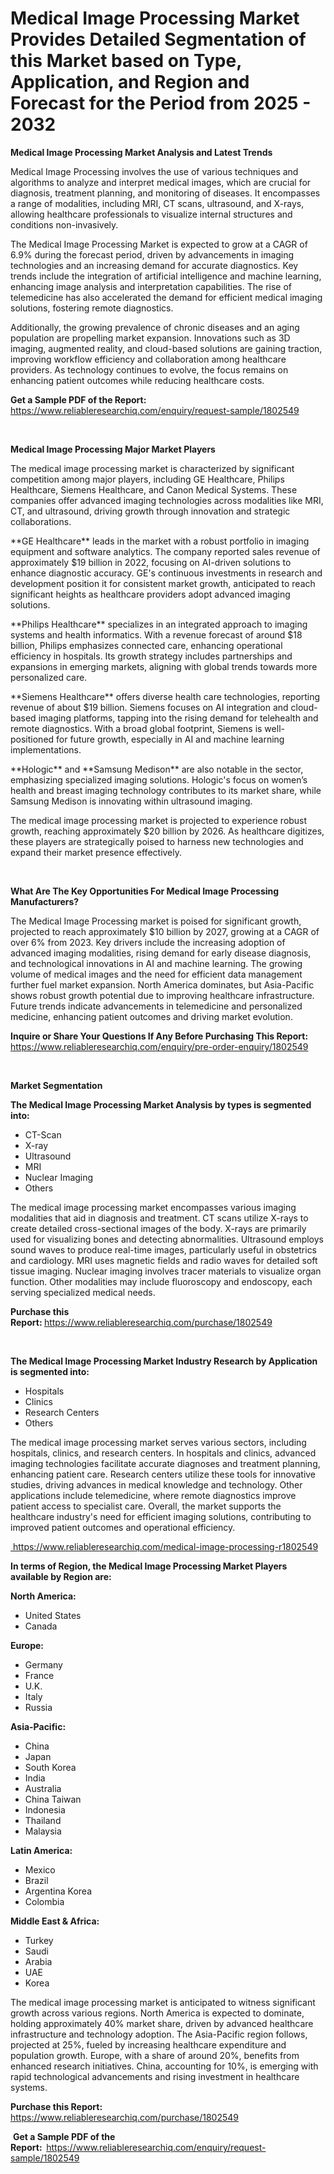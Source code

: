 <p><h1>Medical Image Processing Market Provides Detailed Segmentation of this Market based on Type, Application, and Region and Forecast for the Period from 2025 - 2032</h1></p><p><strong>Medical Image Processing Market Analysis and Latest Trends</strong></p>
<p><p>Medical Image Processing involves the use of various techniques and algorithms to analyze and interpret medical images, which are crucial for diagnosis, treatment planning, and monitoring of diseases. It encompasses a range of modalities, including MRI, CT scans, ultrasound, and X-rays, allowing healthcare professionals to visualize internal structures and conditions non-invasively.</p><p>The Medical Image Processing Market is expected to grow at a CAGR of 6.9% during the forecast period, driven by advancements in imaging technologies and an increasing demand for accurate diagnostics. Key trends include the integration of artificial intelligence and machine learning, enhancing image analysis and interpretation capabilities. The rise of telemedicine has also accelerated the demand for efficient medical imaging solutions, fostering remote diagnostics.</p><p>Additionally, the growing prevalence of chronic diseases and an aging population are propelling market expansion. Innovations such as 3D imaging, augmented reality, and cloud-based solutions are gaining traction, improving workflow efficiency and collaboration among healthcare providers. As technology continues to evolve, the focus remains on enhancing patient outcomes while reducing healthcare costs.</p></p>
<p><strong>Get a Sample PDF of the Report:&nbsp;</strong> <a href="https://www.reliableresearchiq.com/enquiry/request-sample/1802549?utm_campaign=2299&utm_medium=2&utm_source=Github&utm_content=ia&utm_term=13042025&utm_id=medical-image-processing">https://www.reliableresearchiq.com/enquiry/request-sample/1802549</a></p>
<p>&nbsp;</p>
<p><strong>Medical Image Processing Major Market Players</strong></p>
<p><p>The medical image processing market is characterized by significant competition among major players, including GE Healthcare, Philips Healthcare, Siemens Healthcare, and Canon Medical Systems. These companies offer advanced imaging technologies across modalities like MRI, CT, and ultrasound, driving growth through innovation and strategic collaborations.</p><p>**GE Healthcare** leads in the market with a robust portfolio in imaging equipment and software analytics. The company reported sales revenue of approximately $19 billion in 2022, focusing on AI-driven solutions to enhance diagnostic accuracy. GE's continuous investments in research and development position it for consistent market growth, anticipated to reach significant heights as healthcare providers adopt advanced imaging solutions.</p><p>**Philips Healthcare** specializes in an integrated approach to imaging systems and health informatics. With a revenue forecast of around $18 billion, Philips emphasizes connected care, enhancing operational efficiency in hospitals. Its growth strategy includes partnerships and expansions in emerging markets, aligning with global trends towards more personalized care.</p><p>**Siemens Healthcare** offers diverse health care technologies, reporting revenue of about $19 billion. Siemens focuses on AI integration and cloud-based imaging platforms, tapping into the rising demand for telehealth and remote diagnostics. With a broad global footprint, Siemens is well-positioned for future growth, especially in AI and machine learning implementations.</p><p>**Hologic** and **Samsung Medison** are also notable in the sector, emphasizing specialized imaging solutions. Hologic's focus on women’s health and breast imaging technology contributes to its market share, while Samsung Medison is innovating within ultrasound imaging.</p><p>The medical image processing market is projected to experience robust growth, reaching approximately $20 billion by 2026. As healthcare digitizes, these players are strategically poised to harness new technologies and expand their market presence effectively.</p></p>
<p>&nbsp;</p>
<p><strong>What Are The Key Opportunities For Medical Image Processing Manufacturers?</strong></p>
<p><p>The Medical Image Processing market is poised for significant growth, projected to reach approximately $10 billion by 2027, growing at a CAGR of over 6% from 2023. Key drivers include the increasing adoption of advanced imaging modalities, rising demand for early disease diagnosis, and technological innovations in AI and machine learning. The growing volume of medical images and the need for efficient data management further fuel market expansion. North America dominates, but Asia-Pacific shows robust growth potential due to improving healthcare infrastructure. Future trends indicate advancements in telemedicine and personalized medicine, enhancing patient outcomes and driving market evolution.</p></p>
<p><strong>Inquire or Share Your Questions If Any Before Purchasing This Report:</strong> <a href="https://www.reliableresearchiq.com/enquiry/pre-order-enquiry/1802549?utm_campaign=2299&utm_medium=2&utm_source=Github&utm_content=ia&utm_term=13042025&utm_id=medical-image-processing">https://www.reliableresearchiq.com/enquiry/pre-order-enquiry/1802549</a></p>
<p>&nbsp;</p>
<p><strong>Market Segmentation</strong></p>
<p><strong>The Medical Image Processing Market Analysis by types is segmented into:</strong></p>
<p><ul><li>CT-Scan</li><li>X-ray</li><li>Ultrasound</li><li>MRI</li><li>Nuclear Imaging</li><li>Others</li></ul></p>
<p><p>The medical image processing market encompasses various imaging modalities that aid in diagnosis and treatment. CT scans utilize X-rays to create detailed cross-sectional images of the body. X-rays are primarily used for visualizing bones and detecting abnormalities. Ultrasound employs sound waves to produce real-time images, particularly useful in obstetrics and cardiology. MRI uses magnetic fields and radio waves for detailed soft tissue imaging. Nuclear imaging involves tracer materials to visualize organ function. Other modalities may include fluoroscopy and endoscopy, each serving specialized medical needs.</p></p>
<p><strong>Purchase this Report:&nbsp;</strong><a href="https://www.reliableresearchiq.com/purchase/1802549?utm_campaign=2299&utm_medium=2&utm_source=Github&utm_content=ia&utm_term=13042025&utm_id=medical-image-processing">https://www.reliableresearchiq.com/purchase/1802549</a></p>
<p>&nbsp;</p>
<p><strong>The Medical Image Processing Market Industry Research by Application is segmented into:</strong></p>
<p><ul><li>Hospitals</li><li>Clinics</li><li>Research Centers</li><li>Others</li></ul></p>
<p><p>The medical image processing market serves various sectors, including hospitals, clinics, and research centers. In hospitals and clinics, advanced imaging technologies facilitate accurate diagnoses and treatment planning, enhancing patient care. Research centers utilize these tools for innovative studies, driving advances in medical knowledge and technology. Other applications include telemedicine, where remote diagnostics improve patient access to specialist care. Overall, the market supports the healthcare industry's need for efficient imaging solutions, contributing to improved patient outcomes and operational efficiency.</p></p>
<p><a href="https://www.reliableresearchiq.com/medical-image-processing-r1802549?utm_campaign=2299&utm_medium=2&utm_source=Github&utm_content=ia&utm_term=13042025&utm_id=medical-image-processing">&nbsp;https://www.reliableresearchiq.com/medical-image-processing-r1802549</a></p>
<p><strong>In terms of Region, the Medical Image Processing Market Players available by Region are:</strong></p>
<p>
    <p> <strong> North America: </strong>
        <ul>
            <li>United States</li>
            <li>Canada</li>
        </ul>
        </p> 
    <p> <strong> Europe: </strong>
        <ul>
            <li>Germany</li>
            <li>France</li>
            <li>U.K.</li>
            <li>Italy</li>
            <li>Russia</li>
        </ul>
        </p> 
    <p> <strong> Asia-Pacific: </strong>
        <ul>
            <li>China</li>
            <li>Japan</li>
            <li>South Korea</li>
            <li>India</li>
            <li>Australia</li>
            <li>China Taiwan</li>
            <li>Indonesia</li>
            <li>Thailand</li>
            <li>Malaysia</li>
        </ul>
        </p> 
    <p> <strong> Latin America: </strong>
        <ul>
            <li>Mexico</li>
            <li>Brazil</li>
            <li>Argentina Korea</li>
            <li>Colombia</li>
        </ul>
        </p> 
    <p> <strong> Middle East & Africa: </strong>
        <ul>
            <li>Turkey</li>
            <li>Saudi</li>
            <li>Arabia</li>
            <li>UAE</li>
            <li>Korea</li>
        </ul>
    </p>
    </p>
<p><p>The medical image processing market is anticipated to witness significant growth across various regions. North America is expected to dominate, holding approximately 40% market share, driven by advanced healthcare infrastructure and technology adoption. The Asia-Pacific region follows, projected at 25%, fueled by increasing healthcare expenditure and population growth. Europe, with a share of around 20%, benefits from enhanced research initiatives. China, accounting for 10%, is emerging with rapid technological advancements and rising investment in healthcare systems.</p></p>
<p><strong>Purchase this Report: </strong><a href="https://www.reliableresearchiq.com/purchase/1802549?utm_campaign=2299&utm_medium=2&utm_source=Github&utm_content=ia&utm_term=13042025&utm_id=medical-image-processing">https://www.reliableresearchiq.com/purchase/1802549</a></p>
<p>&nbsp;<strong>Get a Sample PDF of the Report:&nbsp;&nbsp;</strong><a href="https://www.reliableresearchiq.com/enquiry/request-sample/1802549?utm_campaign=2299&utm_medium=2&utm_source=Github&utm_content=ia&utm_term=13042025&utm_id=medical-image-processing">https://www.reliableresearchiq.com/enquiry/request-sample/1802549</a></p>
<p><strong></strong></p>
<p><p></p><p></p><p></p></p>